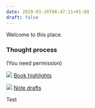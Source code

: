 ```yaml
---
date: 2019-03-26T08:47:11+01:00
draft: false
---
```


Welcome to this place.

<div class="box">


### Thought process

(You need permission)

![](/img/books.png)  [Book highlights](/i/libros/)

![](/img/notepad.jpg)  [Note drafts](/i/draft/)

</div>

Test



